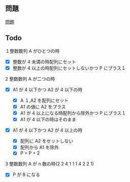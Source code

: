 ## 問題

[問題](https://atcoder.jp/contests/abc256/tasks/abc256_b)

## Todo

１整数数列 A がひとつの時

- [x] 整数が 4 未満の時配列にセット
- [x] 整数が 4 以上の時配列にセットしないかつ P にプラス１

2 整数数列 A が二つの時

- [x] A1 が 4 以下かつ A2 が 4 以下の時

  - [x] A １,A2 を配列にセット
  - [x] A1 の値に A2 をプラス
  - [x] A1 が 4 以上になる時配列から除外かつ P にプラス１
  - [x] A1 が 4 以下の時はそのまま

- [x] A1 が 4 以下かつ A2 が 4 以上の時
  - [x] 配列に A2 をセットしない
  - [x] 配列から A1 を除外
  - [x] P = P + 2

3 整数数列 A が n 数の時(2 2 4 1 1 1 4 2 2 1)

- [x] P が 8 になる
